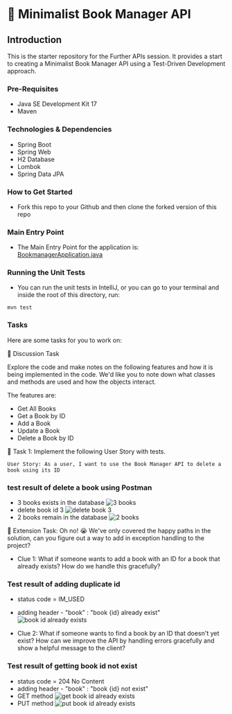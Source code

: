 # 📖 Minimalist Book Manager API

## Introduction
This is the starter repository for the Further APIs session. It provides a start to creating a Minimalist Book Manager API
using a Test-Driven Development approach.

### Pre-Requisites
- Java SE Development Kit 17
- Maven

### Technologies & Dependencies
- Spring Boot
- Spring Web
- H2 Database
- Lombok
- Spring Data JPA

### How to Get Started
- Fork this repo to your Github and then clone the forked version of this repo

### Main Entry Point
- The Main Entry Point for the application is: [BookmanagerApplication.java](src/main/java/com/techreturners/bookmanager/BookmanagerApplication.java)

### Running the Unit Tests
- You can run the unit tests in IntelliJ, or you can go to your terminal and inside the root of this directory, run:

`mvn test`

### Tasks

Here are some tasks for you to work on:

📘 Discussion Task

Explore the code and make notes on the following features and how it is being implemented in the code. We'd like you to note down what classes and methods are used and how the objects interact.

The features are:
- Get All Books
- Get a Book by ID
- Add a Book
- Update a Book
- Delete a Book by ID

📘 Task 1: Implement the following User Story with tests.

`User Story: As a user, I want to use the Book Manager API to delete a book using its ID`

### test result of delete a book using Postman
- 3 books exists in the database
![3 books](./images/3-books.png)
- delete book id 3
![delete book 3](./images/delete-book-3.png)
- 2 books remain in the database
  ![2 books](./images/2-books.png)

📘 Extension Task: Oh no! 😭 We've only covered the happy paths in the solution, can you figure out a way
to add in exception handling to the project? 

- Clue 1: What if someone wants to add a book with an ID for a book that already exists? How do we handle this gracefully?

### Test result of adding duplicate id
- status code = IM_USED
- adding header - "book" : "book {id} already exist"
  ![book id already exists](./images/book-id-already-exist.png)

- Clue 2: What if someone wants to find a book by an ID that doesn't yet exist? 
  How can we improve the API by handling errors gracefully and show a helpful message to the client?
  
### Test result of getting book id not exist
- status code = 204 No Content
- adding header - "book" : "book {id} not exist"
- GET method
![get book id already exists](./images/get-book-id-not-exist.png)
- PUT method
![put book id already exists](./images/put-book-id-not-exist.png)

